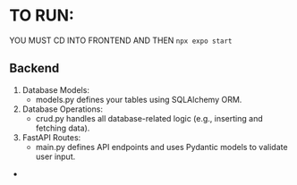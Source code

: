 
# TO RUN:
YOU MUST CD INTO FRONTEND AND THEN `npx expo start`
## Backend

1. Database Models:
   - models.py defines your tables using SQLAlchemy ORM.
2. Database Operations:
   - crud.py handles all database-related logic (e.g., inserting and fetching data).
3. FastAPI Routes:
   - main.py defines API endpoints and uses Pydantic models to validate user input.
- 